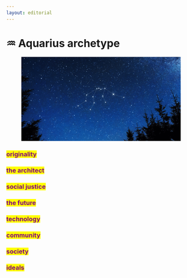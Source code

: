 ```yaml
---
layout: editorial
---
```


# ♒️ Aquarius archetype

<figure><img src="../../../../../../../.gitbook/assets/Aquarius-1.png" alt=""><figcaption></figcaption></figure>

### <mark style="color:purple;">originality</mark>&#x20;

### <mark style="color:purple;">the architect</mark>

### <mark style="color:purple;">social justice</mark>

### <mark style="color:purple;">the future</mark>

### <mark style="color:purple;">technology</mark>

### <mark style="color:purple;">community</mark>

### <mark style="color:purple;">society</mark>

### <mark style="color:purple;">ideals</mark>

